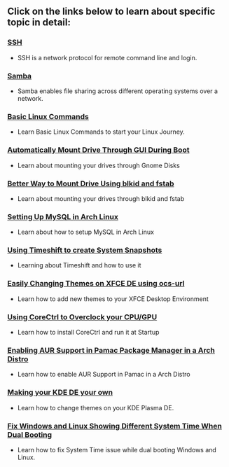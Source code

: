 ## Click on the links below to learn about specific topic in detail:
### [SSH](https://github.com/WilcyWilson/Linux-Study/blob/master/SSH#readme) 
- SSH is a network protocol for remote command line and login.
### [Samba](https://github.com/WilcyWilson/Linux-Study/blob/master/Samba#readme) 
- Samba enables file sharing across different operating systems over a network.
### [Basic Linux Commands](https://github.com/WilcyWilson/Linux-Study/blob/master/BasicLinuxCommands#readme) 
- Learn Basic Linux Commands to start your Linux Journey.
### [Automatically Mount Drive Through GUI During Boot](https://github.com/WilcyWilson/Linux-Study/blob/master/AutomaticallyMountYourDrivesDuringBootThroughGUI#readme) 
- Learn about mounting your drives through Gnome Disks
### [Better Way to Mount Drive Using blkid and fstab](https://github.com/WilcyWilson/Linux-Tips/tree/master/BetterWayToMountDrive#readme) 
- Learn about mounting your drives through blkid and fstab
### [Setting Up MySQL in Arch Linux](https://github.com/WilcyWilson/Linux-Tips/tree/master/SettingUpMySqlInArchLinux#readme) 
- Learn about how to setup MySQL in Arch Linux
### [Using Timeshift to create System Snapshots](https://github.com/WilcyWilson/Linux-Tips/tree/master/UsingTimeshift#readme) 
- Learning about Timeshift and how to use it
### [Easily Changing Themes on XFCE DE using ocs-url](https://github.com/WilcyWilson/Linux-Tips/tree/master/XfceThemeUsingOcs#readme) 
- Learn how to add new themes to your XFCE Desktop Environment
### [Using CoreCtrl to Overclock your CPU/GPU](https://github.com/WilcyWilson/Linux-Tips/tree/master/CoreCtrl#readme) 
- Learn how to install CoreCtrl and run it at Startup
### [Enabling AUR Support in Pamac Package Manager in a Arch Distro](https://github.com/WilcyWilson/Linux-Tips/tree/master/EnableAURSupport#readme) 
- Learn how to enable AUR Support in Pamac in a Arch Distro
### [Making your KDE DE your own](https://github.com/WilcyWilson/Linux-Tips/tree/master/KDEPlasmaThemes#readme) 
- Learn how to change themes on your KDE Plasma DE.
### [Fix Windows and Linux Showing Different System Time When Dual Booting](https://github.com/WilcyWilson/Linux-Tips/tree/master/TimeDateDualBoot#readme) 
- Learn how to fix System Time issue while dual booting Windows and Linux.